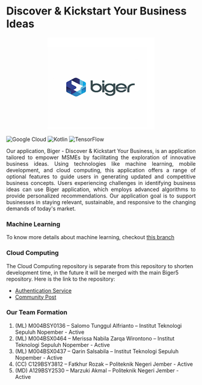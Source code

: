 # Discover & Kickstart Your Business Ideas
<div align="center">
  <img src="https://raw.githubusercontent.com/Biger5/Biger5/main/assets/Screenshot%202023-12-22%20032741.png">
</div>

![Google Cloud](https://img.shields.io/badge/GoogleCloud-%234285F4.svg?style=for-the-badge&logo=google-cloud&logoColor=white)
![Kotlin](https://img.shields.io/badge/kotlin-%237F52FF.svg?style=for-the-badge&logo=kotlin&logoColor=white)
![TensorFlow](https://img.shields.io/badge/TensorFlow-%23FF6F00.svg?style=for-the-badge&logo=TensorFlow&logoColor=white)

<p style="text-align: justify">
  Our application, Biger - Discover & Kickstart Your Business, is an application tailored to empower MSMEs by facilitating the exploration of innovative business ideas. Using technologies like machine learning, mobile development, and cloud computing, this application 
  offers a range of optional features to guide users in generating updated and competitive business concepts. Users experiencing challenges in identifying business ideas can use Biger application, which employs advanced algorithms to provide personalized recommendations. 
  Our application goal is to support businesses in staying relevant, sustainable, and responsive to the changing demands of today's market.
</p>

### Machine Learning
To know more details about machine learning, checkout [this branch](https://github.com/Biger5/Biger5/tree/machine-learning)
### Cloud Computing
The Cloud Computing repository is separate from this repository to shorten development time, in the future it will be merged with the main Biger5 repository. Here is the link to the repository:
- [Authentication Service](https://github.com/barjakoub/biger-authentication-service)
- [Community Post](https://github.com/barjakoub/biger-posts-preferences-service)

### Our Team Formation
1. (ML) M004BSY0136 – Salomo Tunggul Alfrianto – Institut Teknologi Sepuluh Nopember - Active
2. (ML) M004BSX0464 – Merissa Nabila Zarqa Wirontono – Institut Teknologi Sepuluh Nopember - Active
3. (ML) M004BSX0437 – Qarin Salsabila – Institut Teknologi Sepuluh Nopember - Active
4. (CC) C129BSY3812 – Fatkhur Rozak – Politeknik Negeri Jember - Active
5. (MD) A129BSY2530 – Marzuki Akmal – Politeknik Negeri Jember - Active
